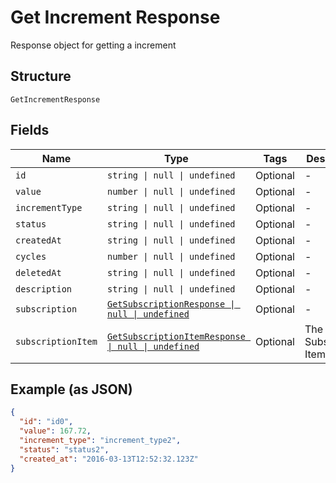 
# Get Increment Response

Response object for getting a increment

## Structure

`GetIncrementResponse`

## Fields

| Name | Type | Tags | Description |
|  --- | --- | --- | --- |
| `id` | `string \| null \| undefined` | Optional | - |
| `value` | `number \| null \| undefined` | Optional | - |
| `incrementType` | `string \| null \| undefined` | Optional | - |
| `status` | `string \| null \| undefined` | Optional | - |
| `createdAt` | `string \| null \| undefined` | Optional | - |
| `cycles` | `number \| null \| undefined` | Optional | - |
| `deletedAt` | `string \| null \| undefined` | Optional | - |
| `description` | `string \| null \| undefined` | Optional | - |
| `subscription` | [`GetSubscriptionResponse \| null \| undefined`](../../doc/models/get-subscription-response.md) | Optional | - |
| `subscriptionItem` | [`GetSubscriptionItemResponse \| null \| undefined`](../../doc/models/get-subscription-item-response.md) | Optional | The Subscription Item |

## Example (as JSON)

```json
{
  "id": "id0",
  "value": 167.72,
  "increment_type": "increment_type2",
  "status": "status2",
  "created_at": "2016-03-13T12:52:32.123Z"
}
```

